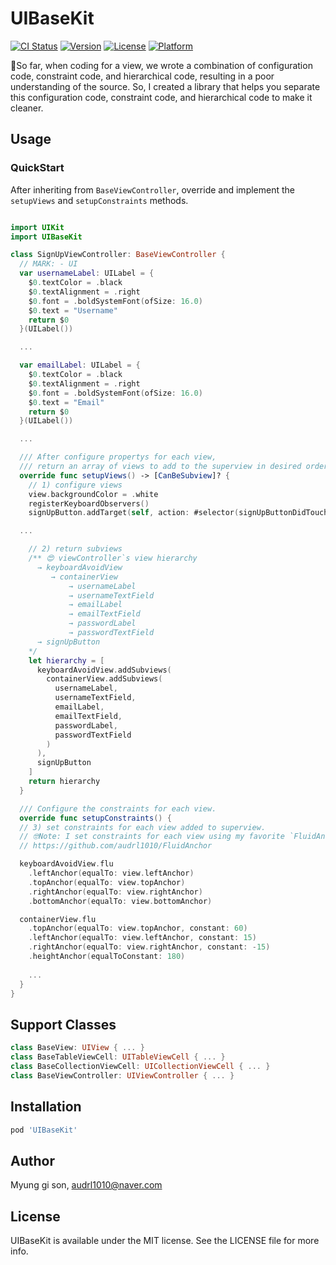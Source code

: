 # UIBaseKit

[![CI Status](http://img.shields.io/travis/audrl1010/UIBaseKit.svg?style=flat)](https://travis-ci.org/audrl1010/UIBaseKit)
[![Version](https://img.shields.io/cocoapods/v/UIBaseKit.svg?style=flat)](http://cocoapods.org/pods/UIBaseKit)
[![License](https://img.shields.io/cocoapods/l/UIBaseKit.svg?style=flat)](http://cocoapods.org/pods/UIBaseKit)
[![Platform](https://img.shields.io/cocoapods/p/UIBaseKit.svg?style=flat)](http://cocoapods.org/pods/UIBaseKit)

🤔So far, when coding for a view, we wrote a combination of configuration code, constraint code, and hierarchical code, resulting in a poor understanding of the source. So, I created a library that helps you separate this configuration code, constraint code, and hierarchical code to make it cleaner.

## Usage

### QuickStart

After inheriting from `BaseViewController`, override and implement the `setupViews`  and `setupConstraints` methods.

```swift

import UIKit
import UIBaseKit

class SignUpViewController: BaseViewController {
  // MARK: - UI
  var usernameLabel: UILabel = {
    $0.textColor = .black
    $0.textAlignment = .right
    $0.font = .boldSystemFont(ofSize: 16.0)
    $0.text = "Username"
    return $0
  }(UILabel())

  ...

  var emailLabel: UILabel = {
    $0.textColor = .black
    $0.textAlignment = .right
    $0.font = .boldSystemFont(ofSize: 16.0)
    $0.text = "Email"
    return $0
  }(UILabel())

  ...

  /// After configure propertys for each view,
  /// return an array of views to add to the superview in desired order.
  override func setupViews() -> [CanBeSubview]? {
    // 1) configure views
    view.backgroundColor = .white
    registerKeyboardObservers()
    signUpButton.addTarget(self, action: #selector(signUpButtonDidTouch), for: .touchUpInside)

  ...

    // 2) return subviews
    /** 😍 viewController`s view hierarchy
      → keyboardAvoidView
         → containerView
             → usernameLabel
             → usernameTextField
             → emailLabel
             → emailTextField
             → passwordLabel
             → passwordTextField
      → signUpButton
    */
    let hierarchy = [
      keyboardAvoidView.addSubviews(
        containerView.addSubviews(
          usernameLabel,
          usernameTextField,
          emailLabel,
          emailTextField,
          passwordLabel,
          passwordTextField
        )
      ),
      signUpButton
    ]
    return hierarchy
  }

  /// Configure the constraints for each view.
  override func setupConstraints() {
  // 3) set constraints for each view added to superview.
  // 🤓Note: I set constraints for each view using my favorite `FluidAnchor` library.
  // https://github.com/audrl1010/FluidAnchor

  keyboardAvoidView.flu
    .leftAnchor(equalTo: view.leftAnchor)
    .topAnchor(equalTo: view.topAnchor)
    .rightAnchor(equalTo: view.rightAnchor)
    .bottomAnchor(equalTo: view.bottomAnchor)

  containerView.flu
    .topAnchor(equalTo: view.topAnchor, constant: 60)
    .leftAnchor(equalTo: view.leftAnchor, constant: 15)
    .rightAnchor(equalTo: view.rightAnchor, constant: -15)
    .heightAnchor(equalToConstant: 180)
  
    ...
  }
}
```

## Support Classes
```swift
class BaseView: UIView { ... }
class BaseTableViewCell: UITableViewCell { ... }
class BaseCollectionViewCell: UICollectionViewCell { ... }
class BaseViewController: UIViewController { ... }
```
## Installation

```ruby
pod 'UIBaseKit'
```

## Author

Myung gi son, audrl1010@naver.com

## License

UIBaseKit is available under the MIT license. See the LICENSE file for more info.
